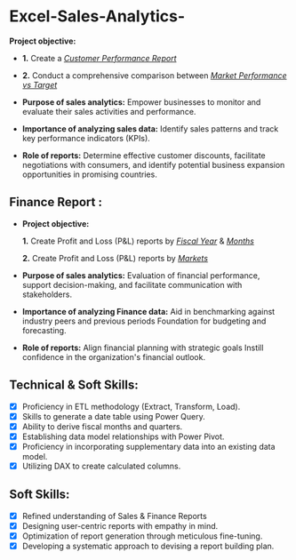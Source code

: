 # Excel-Sales-Analytics-


**Project objective:** 

 -   **1.** Create a _[Customer Performance Report ](https://github.com/Paras7718/Excel-Sales-Analytics/blob/main/Customer%20Performance%20Report.pdf)_

 -   **2.** Conduct a comprehensive comparison between _[Market Performance vs Target](https://github.com/Paras7718/Excel-Sales-Analytics/blob/main/Market%20Performance%20vs%20Target.pdf)_

- **Purpose of sales analytics:** Empower businesses to monitor and evaluate their sales activities and performance.

- **Importance of analyzing sales data:** Identify sales patterns and track key performance indicators (KPIs).

- **Role of reports:** Determine effective customer discounts, facilitate negotiations with consumers, and identify potential business expansion opportunities in promising countries.


## Finance Report :

- **Project objective:** 

    **1.** Create Profit and Loss (P&L) reports by _[Fiscal Year](https://github.com/Paras7718/Excel-Sales-Analytics/blob/main/Market%20Performance%20vs%20Target.pdf)_ & _[Months](https://github.com/Paras7718/Excel-Sales-Analytics/blob/main/P%26l%20months.pdf)_ 

   **2.** Create Profit and Loss (P&L) reports by _[Markets](https://github.com/Paras7718/Excel-Sales-Analytics/blob/main/P%26L%20For%20Market.pdf)_

- **Purpose of sales analytics:** Evaluation of financial performance, support decision-making, and facilitate communication with stakeholders.

- **Importance of analyzing Finance data:** Aid in benchmarking against industry peers and previous periods Foundation for budgeting and forecasting.

- **Role of reports:** Align financial planning with strategic goals Instill confidence in the organization's financial outlook.


## Technical & Soft Skills:
- [x]	Proficiency in ETL methodology (Extract, Transform, Load).
- [x]	Skills to generate a date table using Power Query.
- [x]	Ability to derive fiscal months and quarters.
- [x]	Establishing data model relationships with Power Pivot.
- [x]	Proficiency in incorporating supplementary data into an existing data model.
- [x]	Utilizing DAX to create calculated columns.

## Soft Skills:
- [x]	Refined understanding of Sales & Finance Reports
- [x]	Designing user-centric reports with empathy in mind.
- [x]	Optimization of report generation through meticulous fine-tuning.
- [x]	Developing a systematic approach to devising a report building plan.

